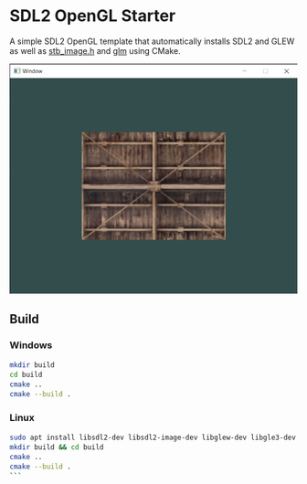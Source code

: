 # SDL2 OpenGL Starter

A simple SDL2 OpenGL template that automatically installs SDL2 and GLEW as well as [stb_image.h](https://github.com/nothings/stb) and [glm](https://github.com/g-truc/glm) using CMake.

![screenshot](assets/screenshot.png)

## Build

### Windows

```bash
mkdir build
cd build
cmake ..
cmake --build .
```

### Linux

````bash
sudo apt install libsdl2-dev libsdl2-image-dev libglew-dev libgle3-dev
mkdir build && cd build
cmake ..
cmake --build .
```
